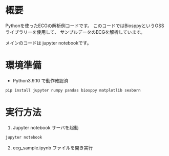# 概要
Pythonを使ったECGの解析例コードです。
このコードではBiosppyというOSSライブラリーを使用して、
サンプルデータのECGを解析しています。

メインのコードは jupyter notebookです。

# 環境準備
- Python3.9.10 で動作確認済
```bash
pip install jupyter numpy pandas biosppy matplotlib seaborn
```

# 実行方法
1. Jupyter notebook サーバを起動
```bash
jupyter notebook
```

2. ecg_sample.ipynb ファイルを開き実行
   